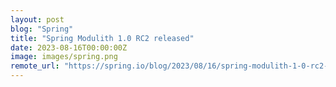 ```yaml
---
layout: post
blog: "Spring"
title: "Spring Modulith 1.0 RC2 released"
date: 2023-08-16T00:00:00Z
image: images/spring.png
remote_url: "https://spring.io/blog/2023/08/16/spring-modulith-1-0-rc2-released"
---
```

